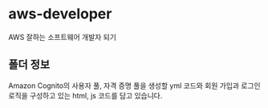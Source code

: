 # aws-developer
AWS 잘하는 소프트웨어 개발자 되기

## 폴더 정보
<!-- 必須事項 -->
Amazon Cognito의 사용자 풀, 자격 증명 풀을 생성할 yml 코드와 회원 가입과 로그인 로직을 구성하고 있는 html, js 코드를 담고 있습니다.